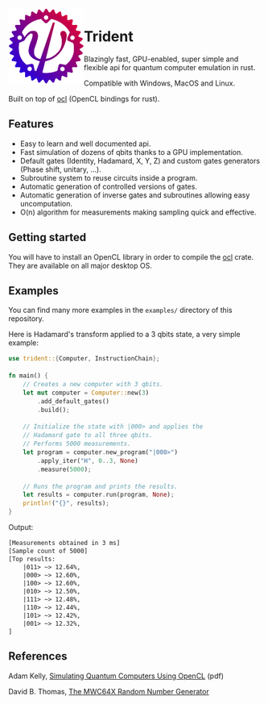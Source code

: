 <img align="left" alt="" src="logo.svg" height="150" />

# Trident

Blazingly fast, GPU-enabled, super simple and flexible api for quantum computer emulation in rust.

Compatible with Windows, MacOS and Linux.

Built on top of [ocl](https://github.com/cogciprocate/ocl) (OpenCL bindings for rust).

## Features

+ Easy to learn and well documented api.
+ Fast simulation of dozens of qbits thanks to a GPU implementation.
+ Default gates (Identity, Hadamard, X, Y, Z) and custom gates generators (Phase shift, unitary, ...).
+ Subroutine system to reuse circuits inside a program.
+ Automatic generation of controlled versions of gates.
+ Automatic generation of inverse gates and subroutines allowing easy uncomputation.
+ O(n) algorithm for measurements making sampling quick and effective.

## Getting started

You will have to install an OpenCL library in order to compile the [ocl](https://github.com/cogciprocate/ocl) crate. They are available on all major desktop OS.

## Examples

You can find many more examples in the `examples/` directory of this repository.

Here is Hadamard's transform applied to a 3 qbits state, a very simple example:
```rust
use trident::{Computer, InstructionChain};

fn main() {
    // Creates a new computer with 3 qbits.
    let mut computer = Computer::new(3)
        .add_default_gates()
        .build();

    // Initialize the state with |000> and applies the
    // Hadamard gate to all three qbits.
    // Performs 5000 measurements.
    let program = computer.new_program("|000>")
        .apply_iter("H", 0..3, None)
        .measure(5000);

    // Runs the program and prints the results.
    let results = computer.run(program, None);
    println!("{}", results);
}
```
Output:
```
[Measurements obtained in 3 ms]
[Sample count of 5000]
[Top results:
    |011> ~> 12.64%,
    |000> ~> 12.60%,
    |100> ~> 12.60%,
    |010> ~> 12.50%,
    |111> ~> 12.48%,
    |110> ~> 12.44%,
    |101> ~> 12.42%,
    |001> ~> 12.32%,
]
```

## References

Adam Kelly, [Simulating Quantum Computers Using OpenCL](https://arxiv.org/pdf/1805.00988.pdf) (pdf)

David B. Thomas, [The MWC64X Random Number Generator](http://cas.ee.ic.ac.uk/people/dt10/research/rngs-gpu-mwc64x.html)